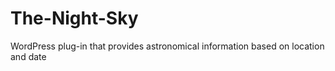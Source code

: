 # The-Night-Sky
WordPress plug-in that provides astronomical information based on location and date
